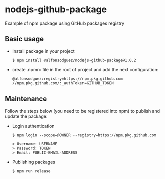 # nodejs-github-package
Example of npm package using GitHub packages registry


## Basic usage
* Install package in your project
  ```
  $ npm install @alfonsodguez/nodejs-github-package@1.0.2
  ```
* create .npmrc file in the root of project and add the next configuration: 
  ```
  @alfonsodguez:registry=https://npm.pkg.github.com
  //npm.pkg.github.com/:_authToken=GITHUB_TOKEN
  ```


## Maintenance
Follow the steps below (you need to be registered into npm) to publish and update the package:
* Login authentication
  ```
  $ npm login --scope=@OWNER --registry=https://npm.pkg.github.com

  > Username: USERNAME
  > Password: TOKEN
  > Email: PUBLIC-EMAIL-ADDRESS
  ```
* Publishing packages
  ```
  $ npm run release
  ```
